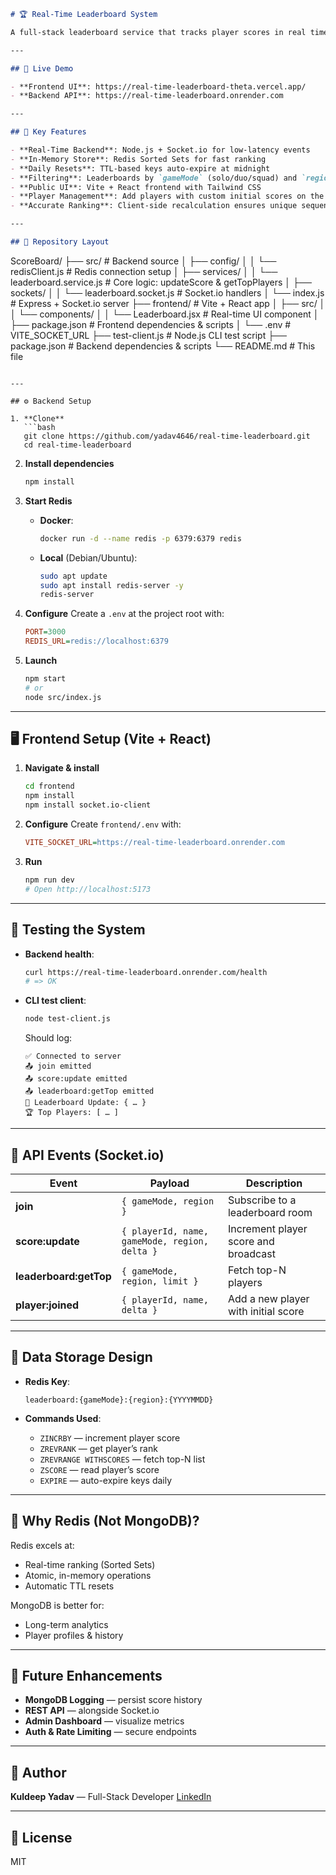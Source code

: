```markdown
# 🏆 Real-Time Leaderboard System

A full-stack leaderboard service that tracks player scores in real time and displays them in a public React UI powered by Vite. Built with **Node.js**, **Socket.io**, and **Redis**, the system supports live score updates, top-N queries, filtering by game mode and region, dynamic player management, and daily auto-resets.

---

## 🔗 Live Demo

- **Frontend UI**: https://real-time-leaderboard-theta.vercel.app/
- **Backend API**: https://real-time-leaderboard.onrender.com

---

## 🚀 Key Features

- **Real-Time Backend**: Node.js + Socket.io for low-latency events
- **In-Memory Store**: Redis Sorted Sets for fast ranking
- **Daily Resets**: TTL-based keys auto-expire at midnight
- **Filtering**: Leaderboards by `gameMode` (solo/duo/squad) and `region` (NA/EU/ASIA)
- **Public UI**: Vite + React frontend with Tailwind CSS
- **Player Management**: Add players with custom initial scores on the fly
- **Accurate Ranking**: Client-side recalculation ensures unique sequential ranks

---

## 📁 Repository Layout
```

ScoreBoard/
├── src/ # Backend source
│ ├── config/
│ │ └── redisClient.js # Redis connection setup
│ ├── services/
│ │ └── leaderboard.service.js # Core logic: updateScore & getTopPlayers
│ ├── sockets/
│ │ └── leaderboard.socket.js # Socket.io handlers
│ └── index.js # Express + Socket.io server
├── frontend/ # Vite + React app
│ ├── src/
│ │ └── components/
│ │ └── Leaderboard.jsx # Real-time UI component
│ ├── package.json # Frontend dependencies & scripts
│ └── .env # VITE_SOCKET_URL
├── test-client.js # Node.js CLI test script
├── package.json # Backend dependencies & scripts
└── README.md # This file

````

---

## ⚙️ Backend Setup

1. **Clone**
   ```bash
   git clone https://github.com/yadav4646/real-time-leaderboard.git
   cd real-time-leaderboard
````

2. **Install dependencies**

   ```bash
   npm install
   ```

3. **Start Redis**

   - **Docker**:

     ```bash
     docker run -d --name redis -p 6379:6379 redis
     ```

   - **Local** (Debian/Ubuntu):

     ```bash
     sudo apt update
     sudo apt install redis-server -y
     redis-server
     ```

4. **Configure**
   Create a `.env` at the project root with:

   ```ini
   PORT=3000
   REDIS_URL=redis://localhost:6379
   ```

5. **Launch**

   ```bash
   npm start
   # or
   node src/index.js
   ```

---

## 🖥️ Frontend Setup (Vite + React)

1. **Navigate & install**

   ```bash
   cd frontend
   npm install
   npm install socket.io-client
   ```

2. **Configure**
   Create `frontend/.env` with:

   ```ini
   VITE_SOCKET_URL=https://real-time-leaderboard.onrender.com
   ```

3. **Run**

   ```bash
   npm run dev
   # Open http://localhost:5173
   ```

---

## 🧪 Testing the System

- **Backend health**:

  ```bash
  curl https://real-time-leaderboard.onrender.com/health
  # => OK
  ```

- **CLI test client**:

  ```bash
  node test-client.js
  ```

  Should log:

  ```
  ✅ Connected to server
  📤 join emitted
  📤 score:update emitted
  📤 leaderboard:getTop emitted
  📢 Leaderboard Update: { … }
  🏆 Top Players: [ … ]
  ```

---

## 📡 API Events (Socket.io)

| Event                   | Payload                                       | Description                          |
| ----------------------- | --------------------------------------------- | ------------------------------------ |
| **join**                | `{ gameMode, region }`                        | Subscribe to a leaderboard room      |
| **score\:update**       | `{ playerId, name, gameMode, region, delta }` | Increment player score and broadcast |
| **leaderboard\:getTop** | `{ gameMode, region, limit }`                 | Fetch top-N players                  |
| **player\:joined**      | `{ playerId, name, delta }`                   | Add a new player with initial score  |

---

## 💾 Data Storage Design

- **Redis Key**:

  ```
  leaderboard:{gameMode}:{region}:{YYYYMMDD}
  ```

- **Commands Used**:

  - `ZINCRBY` — increment player score
  - `ZREVRANK` — get player’s rank
  - `ZREVRANGE WITHSCORES` — fetch top-N list
  - `ZSCORE` — read player’s score
  - `EXPIRE` — auto-expire keys daily

---

## 🧠 Why Redis (Not MongoDB)?

Redis excels at:

- Real-time ranking (Sorted Sets)
- Atomic, in-memory operations
- Automatic TTL resets

MongoDB is better for:

- Long-term analytics
- Player profiles & history

---

## 🚀 Future Enhancements

- **MongoDB Logging** — persist score history
- **REST API** — alongside Socket.io
- **Admin Dashboard** — visualize metrics
- **Auth & Rate Limiting** — secure endpoints

---

## 👤 Author

**Kuldeep Yadav** — Full-Stack Developer
[LinkedIn](https://linkedin.com/in/kuldeep-yadavky)

---

## 📜 License

MIT

```

```

